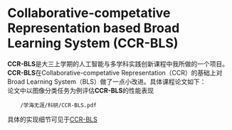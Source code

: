 # Collaborative-competative Representation based Broad Learning System (CCR-BLS)

**CCR-BLS**是大三上学期的人工智能与多学科实践创新课程中我所做的一个项目。    
**CCR-BLS**在Collaborative-competative Representation（CCR）的基础上对Broad Learning System（BLS）做了一点小改进。具体课程论文如下：  
论文中以图像分类任务为例评估**CCR-BLS**的性能表现

```pdf
	/学海无涯/科研/CCR-BLS.pdf
```
<!-- <embed src="https://mozilla.github.io/pdf.js/web/viewer.html?file=/学海无涯/科研/CCR-BLS.pdf" height=800px; width=100%> -->
具体的实现细节可见于[CCR-BLS](https://github.com/WuGuangHeng/CCR_BLS)  

